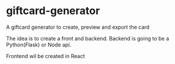# giftcard-generator
A giftcard generator to create, preview and export the card

The idea is to create a front and backend. Backend is going to be a Python(Flask) or Node api.

Frontend wil be created in React 
